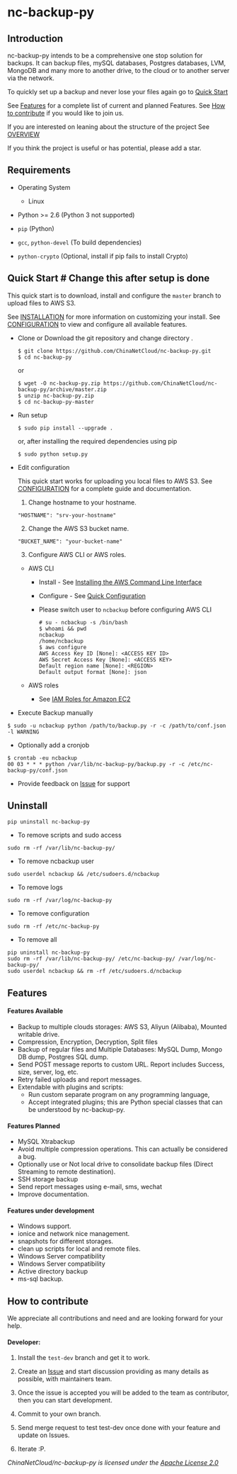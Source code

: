 # nc-backup-py

## Introduction

nc-backup-py intends to be a comprehensive one stop solution for backups. It can backup files, mySQL databases, Postgres databases, LVM, MongoDB and many more to another drive, to the cloud or to another server via the network.

To quickly set up a backup and never lose your files again go to [Quick Start](#quick-start)

See [Features](#features) for a complete list of current and planned Features.
See [How to contribute](#how-to-contribute) if you would like to join us.

If you are interested on leaning about the structure of the project
See [OVERVIEW](docs/OVERVIEW.md)

If you think the project is useful or has potential, please add a star.

## Requirements
* Operating System
  * Linux

* Python >= 2.6 (Python 3 not supported)
* `pip` (Python)
* `gcc`, `python-devel` (To build dependencies)  
* `python-crypto` (Optional, install if pip fails to install Crypto)



## Quick Start # Change this after setup is done

This quick start is to download, install and configure the `master` branch to upload files to AWS S3.

See [INSTALLATION](docs/INSTALLATION.md) for more information on customizing your install.
See [CONFIGURATION](docs/CONFIGURATION_FILE.md) to view and configure all available features.

* Clone or Download the git repository and change directory .
  ```
  $ git clone https://github.com/ChinaNetCloud/nc-backup-py.git
  $ cd nc-backup-py
  ```

  or

  ```
  $ wget -O nc-backup-py.zip https://github.com/ChinaNetCloud/nc-backup-py/archive/master.zip
  $ unzip nc-backup-py.zip
  $ cd nc-backup-py-master
  ```

* Run setup
  ```
  $ sudo pip install --upgrade .
  ```

  or, after installing the required dependencies using pip

  ```
  $ sudo python setup.py
  ```

* Edit configuration

  This quick start works for uploading you local files to AWS S3. See [CONFIGURATION](docs/CONFIGURATION.md) for a complete guide and documentation.

  1. Change hostname to your hostname.
    ```
    "HOSTNAME": "srv-your-hostname"
    ```

  2. Change the AWS S3 bucket name.
    ```
    "BUCKET_NAME": "your-bucket-name"
    ```

  3. Configure AWS CLI or AWS roles.

    * AWS CLI

      - Install - See [Installing the AWS Command Line Interface](http://docs.aws.amazon.com/cli/latest/userguide/installing.html)

      - Configure - See [Quick Configuration](http://docs.aws.amazon.com/cli/latest/userguide/cli-chap-getting-started.html#cli-quick-configuration)

      - Please switch user to `ncbackup` before configuring AWS CLI
        ```
        # su - ncbackup -s /bin/bash
        $ whoami && pwd
        ncbackup
        /home/ncbackup
        $ aws configure
        AWS Access Key ID [None]: <ACCESS KEY ID>
        AWS Secret Access Key [None]: <ACCESS KEY>
        Default region name [None]: <REGION>
        Default output format [None]: json
        ```

    * AWS roles
      - See [IAM Roles for Amazon EC2](http://docs.aws.amazon.com/AWSEC2/latest/UserGuide/iam-roles-for-amazon-ec2.html)


* Execute Backup manually
```
$ sudo -u ncbackup python /path/to/backup.py -r -c /path/to/conf.json -l WARNING
```
* Optionally add a cronjob
```
$ crontab -eu ncbackup
00 03 * * * python /var/lib/nc-backup-py/backup.py -r -c /etc/nc-backup-py/conf.json
```

* Provide feedback on [Issue](https://github.com/ChinaNetCloud/nc-backup-py/issues) for support


## Uninstall

```
pip uninstall nc-backup-py
```
* To remove scripts and sudo access
```
sudo rm -rf /var/lib/nc-backup-py/
```
* To remove ncbackup user
```
sudo userdel ncbackup && /etc/sudoers.d/ncbackup
```
* To remove logs
```
sudo rm -rf /var/log/nc-backup-py
```
* To remove configuration
```
sudo rm -rf /etc/nc-backup-py
```
* To remove all
```
pip uninstall nc-backup-py
sudo rm -rf /var/lib/nc-backup-py/ /etc/nc-backup-py/ /var/log/nc-backup-py/
sudo userdel ncbackup && rm -rf /etc/sudoers.d/ncbackup
```

## Features

#### Features Available
* Backup to multiple clouds storages: AWS S3, Aliyun (Alibaba), Mounted writable drive.
* Compression, Encryption, Decryption, Split files
* Backup of regular files and Multiple Databases: MySQL Dump, Mongo DB dump, Postgres SQL dump.
* Send POST message reports to custom URL. Report includes Success, size, server, log, etc.
* Retry failed uploads and report messages.
* Extendable with plugins and scripts:
  * Run custom separate program on any programming language,
  * Accept integrated plugins; this are Python special classes that can be understood by nc-backup-py.

#### Features Planned
* MySQL Xtrabackup
* Avoid multiple compression operations. This can actually be considered a bug.
* Optionally use or Not local drive to consolidate backup files (Direct Streaming to remote destination).
* SSH storage backup
* Send report messages using e-mail, sms, wechat
* Improve documentation.

#### Features under development
* Windows support.
* ionice and network nice management.
* snapshots for different storages.
* clean up scripts for local and remote files.
* Windows Server compatibility
* Windows Server compatibility
* Active directory backup
* ms-sql backup.


## How to contribute

We appreciate all contributions and need and are looking forward for your help.

#### Developer:
1. Install the `test-dev` branch and get it to work.

2. Create an [Issue](https://github.com/ChinaNetCloud/nc-backup-py/issues) and start discussion providing as many details as possible, with maintainers team.

3. Once the issue is accepted you will be added to the team as contributor, then you can start development.

4. Commit to your own branch.

5. Send merge request to test test-dev once done with your feature and update on Issues.

6. Iterate :P.

*ChinaNetCloud/nc-backup-py is licensed under the
[Apache License 2.0](LICENSE)*
